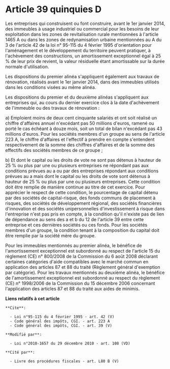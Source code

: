 # Article 39 quinquies D

Les entreprises qui construisent ou font construire, avant le 1er janvier 2014, des immeubles à usage industriel ou
commercial pour les besoins de leur exploitation dans les zones de revitalisation rurale mentionnées à l'article 1465 A ou
dans les zones de redynamisation urbaine mentionnées au A du 3 de l'article 42 de la loi n° 95-115 du 4 février 1995
d'orientation pour l'aménagement et le développement du territoire peuvent pratiquer, à l'achèvement des constructions, un
amortissement exceptionnel égal à 25 % de leur prix de revient, la valeur résiduelle étant amortissable sur la durée normale
d'utilisation. 

Les dispositions du premier alinéa s'appliquent également aux travaux de rénovation, réalisés avant le 1er janvier 2014, dans
des immeubles utilisés dans les conditions visées au même alinéa. 

Les dispositions du premier et du deuxième alinéas s'appliquent aux entreprises qui, au cours du dernier exercice clos à la
date d'achèvement de l'immeuble ou des travaux de rénovation : 

a) Emploient moins de deux cent cinquante salariés et ont soit réalisé un chiffre d'affaires annuel n'excédant pas 50
millions d'euros, ramené ou porté le cas échéant à douze mois, soit un total de bilan n'excédant pas 43 millions d'euros.
Pour les sociétés membres d'un groupe au sens de l'article 223 A, le chiffre d'affaires et l'effectif à prendre en compte
s'entendent respectivement de la somme des chiffres d'affaires et de la somme des effectifs des sociétés membres de ce
groupe ; 

b) Et dont le capital ou les droits de vote ne sont pas détenus à hauteur de 25 % ou plus par une ou plusieurs entreprises ne
répondant pas aux conditions prévues au a ou par des entreprises répondant aux conditions prévues au a mais dont le capital
ou les droits de vote sont détenus à hauteur de 25 % ou plus par une ou plusieurs entreprises. Cette condition doit être
remplie de manière continue au titre de cet exercice. Pour apprécier le respect de cette condition, le pourcentage de capital
détenu par des sociétés de capital-risque, des fonds communs de placement à risques, des sociétés de développement régional,
des sociétés financières d'innovation et des sociétés unipersonnelles d'investissement à risque dans l'entreprise n'est pas
pris en compte, à la condition qu'il n'existe pas de lien de dépendance au sens des a et b du 12 de l'article 39 entre cette
entreprise et ces dernières sociétés ou ces fonds. Pour les sociétés membres d'un groupe, la condition tenant à la
composition du capital doit être remplie par la société mère du groupe. 

Pour les immeubles mentionnés au premier alinéa, le bénéfice de l'amortissement exceptionnel est subordonné au respect de
l'article 15 du règlement (CE) n° 800/2008 de la Commission du 6 août 2008 déclarant certaines catégories d'aide compatibles
avec le marché commun en application des articles 87 et 88 du traité (Règlement général d'exemption par catégorie). Pour les
travaux mentionnés au deuxième alinéa, le bénéfice de l'amortissement exceptionnel est subordonné au respect du règlement
(CE) n° 1998/2006 de la Commission du 15 décembre 2006 concernant l'application des articles 87 et 88 du traité aux aides de
minimis.

**Liens relatifs à cet article**

	**Cite**:

	  - Loi n°95-115 du 4 février 1995 - art. 42 (V)
	  - Code général des impôts, CGI. - art. 223 A
	  - Code général des impôts, CGI. - art. 39 (V)

	**Modifié par**:

	  - Loi n°2010-1657 du 29 décembre 2010 - art. 108 (VD)

	**Cité par**:

	  - Livre des procédures fiscales - art. L80 B (V)
